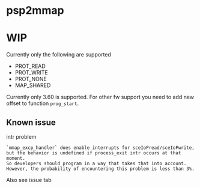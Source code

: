 # psp2mmap

<h1>WIP</h1>

Currently only the following are supported

- PROT_READ
- PROT_WRITE
- PROT_NONE
- MAP_SHARED



Currently only 3.60 is supported. For other fw support you need to add new offset to function `prog_start`.

## Known issue

intr problem
```
`mmap_excp_handler` does enable interrupts for sceIoPread/sceIoPwrite, but the behavior is undefined if process_exit intr occurs at that moment.
So developers should program in a way that takes that into account.
However, the probability of encountering this problem is less than 3%.
```


Also see issue tab
